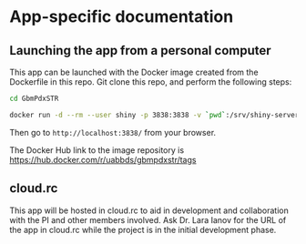 # App-specific documentation

## Launching the app from a personal computer
This app can be launched with the Docker image created from the Dockerfile in this repo. Git clone this repo, and perform the following steps:


```bash
cd GbmPdxSTR

docker run -d --rm --user shiny -p 3838:3838 -v `pwd`:/srv/shiny-server/ -v `pwd`/shiny_app_logs:/var/log/shiny-server uabbds/gbmpdxstr:0.1.0
```
Then go to `http://localhost:3838/` from your browser.

The Docker Hub link to the image repository is <https://hub.docker.com/r/uabbds/gbmpdxstr/tags>

## cloud.rc
This app will be hosted in cloud.rc to aid in development and collaboration with the PI and other members involved. Ask Dr. Lara Ianov for the URL of the app in cloud.rc while the project is in the initial development phase.
